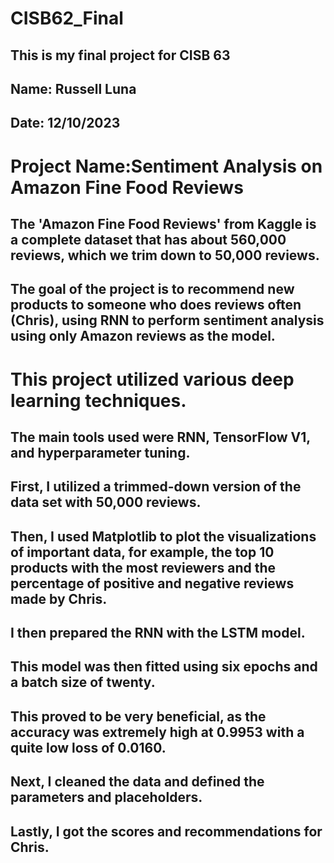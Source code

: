 # CISB62_Final
## This is my final project for CISB 63

## Name: Russell Luna

## Date: 12/10/2023

# Project Name:Sentiment Analysis on Amazon Fine Food Reviews

## The 'Amazon Fine Food Reviews' from Kaggle is a complete dataset that has about 560,000 reviews, which we trim down to 50,000 reviews.

## The goal of the project is to recommend new products to someone who does reviews often (Chris), using RNN to perform sentiment analysis using only Amazon reviews as the model.

# This project utilized various deep learning techniques.

## The main tools used were RNN, TensorFlow V1, and hyperparameter tuning.

## First, I utilized a trimmed-down version of the data set with 50,000 reviews.

## Then, I used Matplotlib to plot the visualizations of important data, for example, the top 10 products with the most reviewers and the percentage of positive and negative reviews made by Chris.

## I then prepared the RNN with the LSTM model.

## This model was then fitted using six epochs and a batch size of twenty.

## This proved to be very beneficial, as the accuracy was extremely high at 0.9953 with a quite low loss of 0.0160.

## Next, I cleaned the data and defined the parameters and placeholders.

## Lastly, I got the scores and recommendations for Chris.

